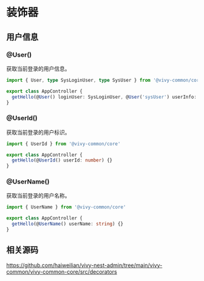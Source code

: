 # 装饰器

## 用户信息

### @User()

获取当前登录的用户信息。

```ts
import { User, type SysLoginUser, type SysUser } from '@vivy-common/core'

export class AppController {
  getHello(@User() loginUser: SysLoginUser, @User('sysUser') userInfo: SysUser) {}
}
```

### @UserId()

获取当前登录的用户标识。

```ts
import { UserId } from '@vivy-common/core'

export class AppController {
  getHello(@UserId() userId: number) {}
}
```

### @UserName()

获取当前登录的用户名称。

```ts
import { UserName } from '@vivy-common/core'

export class AppController {
  getHello(@UserName() userName: string) {}
}
```

## 相关源码

https://github.com/haiweilian/vivy-nest-admin/tree/main/vivy-common/vivy-common-core/src/decorators
